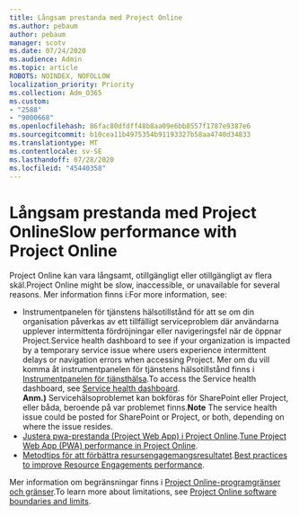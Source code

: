 ```yaml
---
title: Långsam prestanda med Project Online
ms.author: pebaum
author: pebaum
manager: scotv
ms.date: 07/24/2020
ms.audience: Admin
ms.topic: article
ROBOTS: NOINDEX, NOFOLLOW
localization_priority: Priority
ms.collection: Adm_O365
ms.custom:
- "2588"
- "9000668"
ms.openlocfilehash: 86fac80dfdff48b8aa09e6bb8557f1787e9387e6
ms.sourcegitcommit: b10cea11b4975354b91193327b58aa4740d34833
ms.translationtype: MT
ms.contentlocale: sv-SE
ms.lasthandoff: 07/28/2020
ms.locfileid: "45440358"
---
```

# <a name="slow-performance-with-project-online"></a><span data-ttu-id="7c679-102">Långsam prestanda med Project Online</span><span class="sxs-lookup"><span data-stu-id="7c679-102">Slow performance with Project Online</span></span>

<span data-ttu-id="7c679-103">Project Online kan vara långsamt, otillgängligt eller otillgängligt av flera skäl.</span><span class="sxs-lookup"><span data-stu-id="7c679-103">Project Online might be slow, inaccessible, or unavailable for several reasons.</span></span> <span data-ttu-id="7c679-104">Mer information finns i:</span><span class="sxs-lookup"><span data-stu-id="7c679-104">For more information, see:</span></span>

- <span data-ttu-id="7c679-105">Instrumentpanelen för tjänstens hälsotillstånd för att se om din organisation påverkas av ett tillfälligt serviceproblem där användarna upplever intermittenta fördröjningar eller navigeringsfel när de öppnar Project.</span><span class="sxs-lookup"><span data-stu-id="7c679-105">Service health dashboard to see if your organization is impacted by a temporary service issue where users experience intermittent delays or navigation errors when accessing Project.</span></span> <span data-ttu-id="7c679-106">Mer om du vill komma åt instrumentpanelen för tjänstens hälsotillstånd finns i [Instrumentpanelen för tjänsthälsa](https://admin.microsoft.com/AdminPortal/Home#/servicehealth).</span><span class="sxs-lookup"><span data-stu-id="7c679-106">To access the Service health dashboard, see [Service health dashboard](https://admin.microsoft.com/AdminPortal/Home#/servicehealth).</span></span></br>
    <span data-ttu-id="7c679-107">**Anm.)**  Servicehälsoproblemet kan bokföras för SharePoint eller Project, eller båda, beroende på var problemet finns.</span><span class="sxs-lookup"><span data-stu-id="7c679-107">**Note**  The service health issue could be posted for SharePoint or Project, or both, depending on where the issue resides.</span></span>
- <span data-ttu-id="7c679-108">[Justera pwa-prestanda (Project Web App) i Project Online](https://docs.microsoft.com/projectonline/tune-project-online-performance).</span><span class="sxs-lookup"><span data-stu-id="7c679-108">[Tune Project Web App (PWA) performance in Project Online](https://docs.microsoft.com/projectonline/tune-project-online-performance).</span></span>
- <span data-ttu-id="7c679-109">[Metodtips för att förbättra resursengagemangsresultatet](https://docs.microsoft.com/projectonline/best-practices-to-improve-resource-engagements-performance).</span><span class="sxs-lookup"><span data-stu-id="7c679-109">[Best practices to improve Resource Engagements performance](https://docs.microsoft.com/projectonline/best-practices-to-improve-resource-engagements-performance).</span></span>

<span data-ttu-id="7c679-110">Mer information om begränsningar finns i [Project Online-programgränser och gränser](https://docs.microsoft.com/projectonline/project-online-software-boundaries-and-limits).</span><span class="sxs-lookup"><span data-stu-id="7c679-110">To learn more about limitations, see [Project Online software boundaries and limits](https://docs.microsoft.com/projectonline/project-online-software-boundaries-and-limits).</span></span>